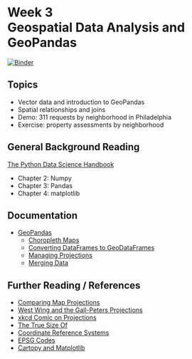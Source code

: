 # Week 3<br>Geospatial Data Analysis and GeoPandas

[![Binder](https://mybinder.org/badge_logo.svg)](https://mybinder.org/v2/gh/MUSA-620-Fall-2019/week-3/master?filepath=lecture-3.ipynb)

## Topics

- Vector data and introduction to GeoPandas
- Spatial relationships and joins
- Demo: 311 requests by neighborhood in Philadelphia
- Exercise: property assessments by neighborhood

## General Background Reading

[The Python Data Science Handbook](https://jakevdp.github.io/PythonDataScienceHandbook/)

- Chapter 2: Numpy
- Chapter 3: Pandas
- Chapter 4: matplotlib

## Documentation

- [GeoPandas](http://geopandas.org/)
  - [Choropleth Maps](https://geopandas.readthedocs.io/en/latest/mapping.html#choropleth-maps)
  - [Converting DataFrames to GeoDataFrames](https://geopandas.readthedocs.io/en/latest/gallery/create_geopandas_from_pandas.html)
  - [Managing Projections](http://geopandas.org/projections.html)
  - [Merging Data](https://geopandas.readthedocs.io/en/latest/mergingdata.html)

## Further Reading / References

- [Comparing Map Projections](http://metrocosm.com/compare-map-projections.html)
- [West Wing and the Gall-Peters Projections](https://www.youtube.com/watch?v=vVX-PrBRtTY)
- [xkcd Comic on Projections](https://xkcd.com/977/)
- [The True Size Of](https://thetruesize.com/)
- [Coordinate Reference Systems](https://docs.qgis.org/2.8/en/docs/gentle_gis_introduction/coordinate_reference_systems.html)
- [EPSG Codes](http://epsg.io/)
- [Cartopy and Matplotlib](https://geopandas.readthedocs.io/en/latest/gallery/cartopy_convert.html)
